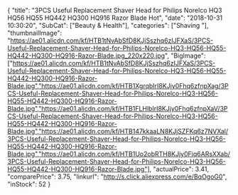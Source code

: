 {
	"title": "3PCS Useful Replacement Shaver Head for Philips Norelco HQ3 HQ56 HQ55 HQ442 HQ300 HQ916 Razor Blade Hot",
	"date": "2018-10-31 10:30:20",
	"SubCat": ["Beauty & Health"],
	"categories": ["Shaving "],
	"thumbnailImage": "https://ae01.alicdn.com/kf/HTB1tNvAbSfD8KJjSszhq6zIJFXaS/3PCS-Useful-Replacement-Shaver-Head-for-Philips-Norelco-HQ3-HQ56-HQ55-HQ442-HQ300-HQ916-Razor-Blade.jpg_220x220.jpg",
	"BigImage": ["https://ae01.alicdn.com/kf/HTB1tNvAbSfD8KJjSszhq6zIJFXaS/3PCS-Useful-Replacement-Shaver-Head-for-Philips-Norelco-HQ3-HQ56-HQ55-HQ442-HQ300-HQ916-Razor-Blade.jpg","https://ae01.alicdn.com/kf/HTB1XgrqbIrI8KJjy0Fhq6zfnpXag/3PCS-Useful-Replacement-Shaver-Head-for-Philips-Norelco-HQ3-HQ56-HQ55-HQ442-HQ300-HQ916-Razor-Blade.jpg","https://ae01.alicdn.com/kf/HTB1FLHlbIrI8KJjy0Fhq6zfnpXaV/3PCS-Useful-Replacement-Shaver-Head-for-Philips-Norelco-HQ3-HQ56-HQ55-HQ442-HQ300-HQ916-Razor-Blade.jpg","https://ae01.alicdn.com/kf/HTB147kkaaLN8KJjSZFKq6z7NVXal/3PCS-Useful-Replacement-Shaver-Head-for-Philips-Norelco-HQ3-HQ56-HQ55-HQ442-HQ300-HQ916-Razor-Blade.jpg","https://ae01.alicdn.com/kf/HTB1Uo2obRTH8KJjy0Fiq6ARsXXab/3PCS-Useful-Replacement-Shaver-Head-for-Philips-Norelco-HQ3-HQ56-HQ55-HQ442-HQ300-HQ916-Razor-Blade.jpg"],
	"actualPrice": 3.41,
	"comparePrice": 3.75,
	"linkurl": "http://s.click.aliexpress.com/e/BqOgoG0",
	"inStock": 52
}

